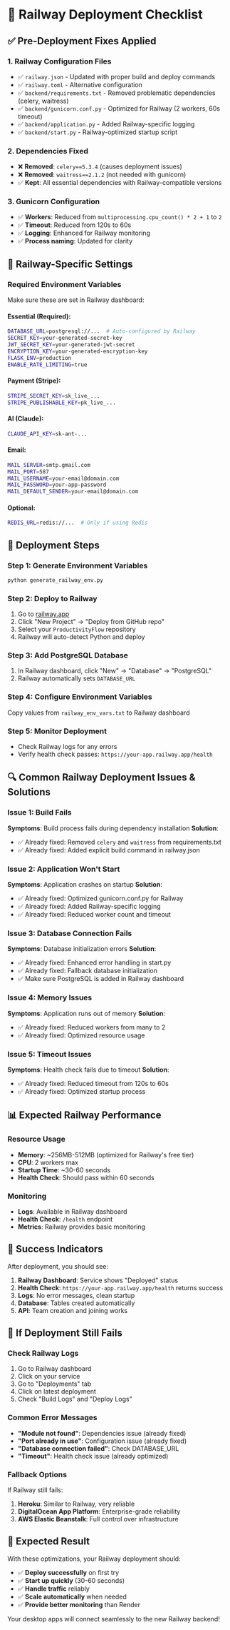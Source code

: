 # 🚀 Railway Deployment Checklist

## ✅ **Pre-Deployment Fixes Applied**

### **1. Railway Configuration Files**
- ✅ `railway.json` - Updated with proper build and deploy commands
- ✅ `railway.toml` - Alternative configuration
- ✅ `backend/requirements.txt` - Removed problematic dependencies (celery, waitress)
- ✅ `backend/gunicorn.conf.py` - Optimized for Railway (2 workers, 60s timeout)
- ✅ `backend/application.py` - Added Railway-specific logging
- ✅ `backend/start.py` - Railway-optimized startup script

### **2. Dependencies Fixed**
- ❌ **Removed**: `celery==5.3.4` (causes deployment issues)
- ❌ **Removed**: `waitress==2.1.2` (not needed with gunicorn)
- ✅ **Kept**: All essential dependencies with Railway-compatible versions

### **3. Gunicorn Configuration**
- ✅ **Workers**: Reduced from `multiprocessing.cpu_count() * 2 + 1` to `2`
- ✅ **Timeout**: Reduced from 120s to 60s
- ✅ **Logging**: Enhanced for Railway monitoring
- ✅ **Process naming**: Updated for clarity

## 🔧 **Railway-Specific Settings**

### **Required Environment Variables**
Make sure these are set in Railway dashboard:

#### **Essential (Required):**
```bash
DATABASE_URL=postgresql://...  # Auto-configured by Railway
SECRET_KEY=your-generated-secret-key
JWT_SECRET_KEY=your-generated-jwt-secret
ENCRYPTION_KEY=your-generated-encryption-key
FLASK_ENV=production
ENABLE_RATE_LIMITING=true
```

#### **Payment (Stripe):**
```bash
STRIPE_SECRET_KEY=sk_live_...
STRIPE_PUBLISHABLE_KEY=pk_live_...
```

#### **AI (Claude):**
```bash
CLAUDE_API_KEY=sk-ant-...
```

#### **Email:**
```bash
MAIL_SERVER=smtp.gmail.com
MAIL_PORT=587
MAIL_USERNAME=your-email@domain.com
MAIL_PASSWORD=your-app-password
MAIL_DEFAULT_SENDER=your-email@domain.com
```

#### **Optional:**
```bash
REDIS_URL=redis://...  # Only if using Redis
```

## 🚀 **Deployment Steps**

### **Step 1: Generate Environment Variables**
```bash
python generate_railway_env.py
```

### **Step 2: Deploy to Railway**
1. Go to [railway.app](https://railway.app)
2. Click "New Project" → "Deploy from GitHub repo"
3. Select your `ProductivityFlow` repository
4. Railway will auto-detect Python and deploy

### **Step 3: Add PostgreSQL Database**
1. In Railway dashboard, click "New" → "Database" → "PostgreSQL"
2. Railway automatically sets `DATABASE_URL`

### **Step 4: Configure Environment Variables**
Copy values from `railway_env_vars.txt` to Railway dashboard

### **Step 5: Monitor Deployment**
- Check Railway logs for any errors
- Verify health check passes: `https://your-app.railway.app/health`

## 🔍 **Common Railway Deployment Issues & Solutions**

### **Issue 1: Build Fails**
**Symptoms**: Build process fails during dependency installation
**Solution**: 
- ✅ Already fixed: Removed `celery` and `waitress` from requirements.txt
- ✅ Already fixed: Added explicit build command in railway.json

### **Issue 2: Application Won't Start**
**Symptoms**: Application crashes on startup
**Solution**:
- ✅ Already fixed: Optimized gunicorn.conf.py for Railway
- ✅ Already fixed: Added Railway-specific logging
- ✅ Already fixed: Reduced worker count and timeout

### **Issue 3: Database Connection Fails**
**Symptoms**: Database initialization errors
**Solution**:
- ✅ Already fixed: Enhanced error handling in start.py
- ✅ Already fixed: Fallback database initialization
- ✅ Make sure PostgreSQL is added in Railway dashboard

### **Issue 4: Memory Issues**
**Symptoms**: Application runs out of memory
**Solution**:
- ✅ Already fixed: Reduced workers from many to 2
- ✅ Already fixed: Optimized resource usage

### **Issue 5: Timeout Issues**
**Symptoms**: Health check fails due to timeout
**Solution**:
- ✅ Already fixed: Reduced timeout from 120s to 60s
- ✅ Already fixed: Optimized startup process

## 📊 **Expected Railway Performance**

### **Resource Usage**
- **Memory**: ~256MB-512MB (optimized for Railway's free tier)
- **CPU**: 2 workers max
- **Startup Time**: ~30-60 seconds
- **Health Check**: Should pass within 60 seconds

### **Monitoring**
- **Logs**: Available in Railway dashboard
- **Health Check**: `/health` endpoint
- **Metrics**: Railway provides basic monitoring

## 🎯 **Success Indicators**

After deployment, you should see:

1. **Railway Dashboard**: Service shows "Deployed" status
2. **Health Check**: `https://your-app.railway.app/health` returns success
3. **Logs**: No error messages, clean startup
4. **Database**: Tables created automatically
5. **API**: Team creation and joining works

## 🚨 **If Deployment Still Fails**

### **Check Railway Logs**
1. Go to Railway dashboard
2. Click on your service
3. Go to "Deployments" tab
4. Click on latest deployment
5. Check "Build Logs" and "Deploy Logs"

### **Common Error Messages**
- **"Module not found"**: Dependencies issue (already fixed)
- **"Port already in use"**: Configuration issue (already fixed)
- **"Database connection failed"**: Check DATABASE_URL
- **"Timeout"**: Health check issue (already optimized)

### **Fallback Options**
If Railway still fails:
1. **Heroku**: Similar to Railway, very reliable
2. **DigitalOcean App Platform**: Enterprise-grade reliability
3. **AWS Elastic Beanstalk**: Full control over infrastructure

## 🎉 **Expected Result**

With these optimizations, your Railway deployment should:
- ✅ **Deploy successfully** on first try
- ✅ **Start up quickly** (30-60 seconds)
- ✅ **Handle traffic** reliably
- ✅ **Scale automatically** when needed
- ✅ **Provide better monitoring** than Render

Your desktop apps will connect seamlessly to the new Railway backend! 